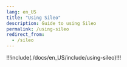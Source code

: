 ```yaml
---
lang: en_US
title: "Using Sileo"
description: Guide to using Sileo
permalink: /using-sileo
redirect_from:
  - /sileo
---
```


!!!include(./docs/en_US/include/using-sileo)!!!